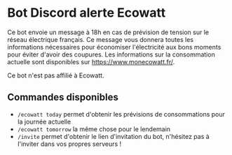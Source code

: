 # Bot Discord alerte Ecowatt

Ce bot envoie un message à 18h en cas de prévision de tension sur le réseau électrique français. 
Ce message vous donnera toutes les informations nécessaires pour économiser l'électricité aux bons moments pour éviter d'avoir des coupures. 
Les informations sur la consommation actuelle sont disponibles sur https://www.monecowatt.fr/.

Ce bot n'est pas affilié à Ecowatt.

## Commandes disponibles

- `/ecowatt today` permet d'obtenir les prévisions de consommations pour la journée actuelle
- `/ecowatt tomorrow` la même chose pour le lendemain
- `/invite` permet d'obtenir le lien d'invitation du bot, n'hésitez pas à l'inviter dans vos propres serveurs !



